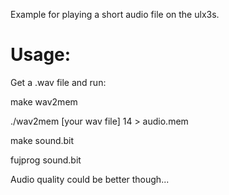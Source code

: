 Example for playing a short audio file on the ulx3s.

Usage:
======

Get a .wav file and run:

make wav2mem

./wav2mem [your wav file] 14 > audio.mem

make sound.bit

fujprog sound.bit

Audio quality could be better though...
